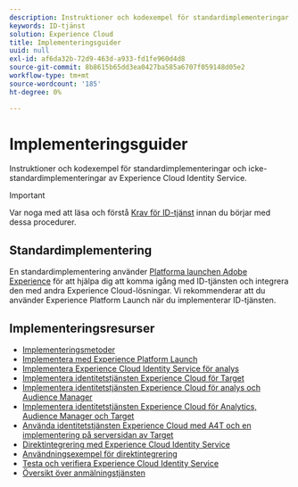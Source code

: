 ```yaml
---
description: Instruktioner och kodexempel för standardimplementeringar och icke-standardimplementeringar av Experience Cloud Identity Service.
keywords: ID-tjänst
solution: Experience Cloud
title: Implementeringsguider
uuid: null
exl-id: af6da32b-72d9-463d-a933-fd1fe960d4d8
source-git-commit: 8b8615b65dd3ea0427ba585a6707f059148d05e2
workflow-type: tm+mt
source-wordcount: '185'
ht-degree: 0%

---
```


# Implementeringsguider

Instruktioner och kodexempel för standardimplementeringar och icke-standardimplementeringar av Experience Cloud Identity Service.

>[!IMPORTANT]
>
>Var noga med att läsa och förstå [Krav för ID-tjänst](../reference/requirements.md) innan du börjar med dessa procedurer.

## Standardimplementering

En standardimplementering använder [Platforma launchen Adobe Experience](https://experienceleague.adobe.com/docs/launch/using/home.html) för att hjälpa dig att komma igång med ID-tjänsten och integrera den med andra Experience Cloud-lösningar. Vi rekommenderar att du använder Experience Platform Launch när du implementerar ID-tjänsten.

## Implementeringsresurser

* [Implementeringsmetoder](implementation-methods.md)
* [Implementera med Experience Platform Launch](ecid-implement-with-launch.md)
* [Implementera Experience Cloud Identity Service för analys](setup-analytics.md)
* [Implementera identitetstjänsten Experience Cloud för Target](setup-target.md)
* [Implementera identitetstjänsten Experience Cloud för analys och Audience Manager](setup-aam-analytics.md)
* [Implementera identitetstjänsten Experience Cloud för Analytics, Audience Manager och Target](setup-aam-analytics-target.md)
* [Använda identitetstjänsten Experience Cloud med A4T och en implementering på serversidan av Target](ecid-a4t-target.md)
* [Direktintegrering med Experience Cloud Identity Service](direct-integration.md)
* [Användningsexempel för direktintegrering](direct-integration-examples.md)
* [Testa och verifiera Experience Cloud Identity Service](test-verify.md)
* [Översikt över anmälningstjänsten](opt-in-service/optin-overview.md)
